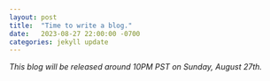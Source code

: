 ```yaml
---
layout: post
title:  "Time to write a blog."
date:   2023-08-27 22:00:00 -0700
categories: jekyll update
---
```

*This blog will be released around 10PM PST on Sunday, August 27th.*